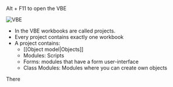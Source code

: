 Alt + F11 to open the VBE

![VBE](https://i.imgur.com/rOGNdyN.png)

- In the VBE workbooks are called projects.
- Every project contains exactly one workbook
- A project contains:
	- [[Object model|Objects]]
	- Modules: Scripts
	- Forms: modules that have a form user-interface
	- Class Modules: Modules where you can create own objects


There 
